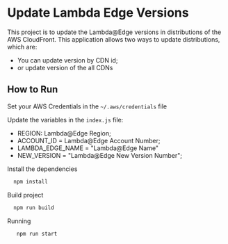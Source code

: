 # Update Lambda Edge Versions


This project is to update the Lambda@Edge versions in distributions of the AWS CloudFront.
This application allows two ways to update distributions, which are:

  - You can update version by CDN id;
  - or update version of the all CDNs

## How to Run

Set your AWS Credentials in the `~/.aws/credentials` file

Update the variables in the `index.js` file:
  - REGION: Lambda@Edge Region;
  - ACCOUNT_ID = Lambda@Edge Account Number;
  - LAMBDA_EDGE_NAME = "Lambda@Edge Name"
  - NEW_VERSION = "Lambda@Edge New Version Number";

Install the dependencies
```bash
  npm install
```

Build project
```bash
  npm run build
```

Running
```bash
   npm run start
```
